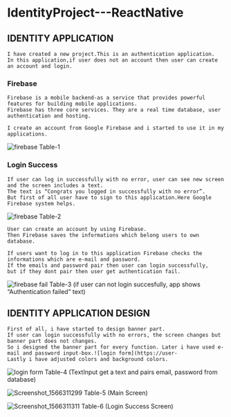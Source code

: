# IdentityProject---ReactNative

## IDENTITY APPLICATION
    
    I have created a new project.This is an authentication application. 
    In this application,if user does not an account then user can create an account and login.
    
### Firebase
    
    Firebase is a mobile backend-as a service that provides powerful features for building mobile applications. 
    Firebase has three core services. They are a real time database, user authentication and hosting.
      
    I create an account from Google Firebase and i started to use it in my applications.
     
     
![firebase](https://user-images.githubusercontent.com/49618009/113834048-0b452680-9793-11eb-8ef6-ba7c4a898d70.png)
                                                    Table-1

    
### Login Success
    
    If user can log in successfully with no error, user can see new screen and the screen includes a text.
    The text is “Congrats you logged in successfully with no error”. 
    But first of all user have to sign to this application.Here Google Firebase system helps.
    
   ![firebase](https://user-images.githubusercontent.com/49618009/113834487-90c8d680-9793-11eb-845d-2e5bab810520.png)
                                                    Table-2

    User can create an account by using Firebase. 
    Then Firebase saves the informations which belong users to own database.
  
    If users want to log in to this application Firebase checks the informations which are e-mail and password.
    If the emails and password pair then user can login successfully,
    but if they dont pair then user get authentication fail.

![firebase fail](https://user-images.githubusercontent.com/49618009/113835059-3ed48080-9794-11eb-87d0-505c09da2e47.png)
        Table-3 (if user can not login succesfully, app shows “Authentication failed” text) 



## IDENTITY APPLICATION DESIGN

    First of all, i have started to design banner part.
    If user can login successfully with no errors, the screen changes but banner part does not changes.
    So i designed the banner part for every function. Later i have used e-mail and password input-box.![login form](https://user-
    Lastly i have adjusted colors and background colors.

![login form](https://user-images.githubusercontent.com/49618009/113835953-1bf69c00-9795-11eb-8e5b-69cc1d8a3a2f.png)
Table-4 (TextInput get a text and pairs email, password from database)


![Screenshot_1566311299](https://user-images.githubusercontent.com/49618009/113836608-b525b280-9795-11eb-8211-910877d857c6.png)
Table-5 (Main Screen)

![Screenshot_1566311311](https://user-images.githubusercontent.com/49618009/113836917-fc13a800-9795-11eb-8af4-48ace9669d98.png)
Table-6 (Login Success Screen)




